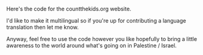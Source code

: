 Here's the code for the countthekids.org website.

I'd like to make it multilingual so if you're up for contributing a language translation then let me know.

Anyway, feel free to use the code however you like hopefully to bring a little awareness to the world around what's going on in Palestine / Israel.
